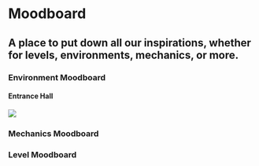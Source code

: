 # Moodboard
## A place to put down all our inspirations, whether for levels, environments, mechanics, or more.

### Environment Moodboard


#### Entrance Hall
![](Arcana/moodboard/images/entrancehall.jpg)


### Mechanics Moodboard

### Level Moodboard
